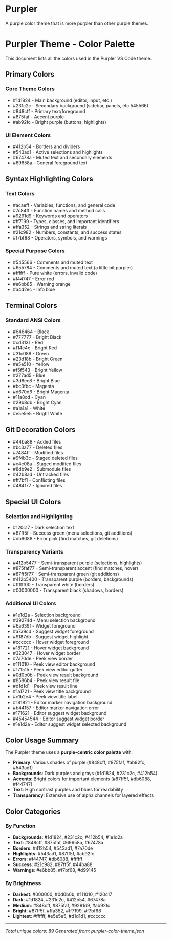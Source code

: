 # Purpler

A purple color theme that is more purpler than other purple themes.

# Purpler Theme - Color Palette

This document lists all the colors used in the Purpler VS Code theme.

## Primary Colors

### Core Theme Colors

- #1d1824 - Main background (editor, input, etc.)
- #231c2c - Secondary background (sidebar, panels, etc.545566)
- #848cff - Primary text/foreground
- #875faf - Accent purple
- #ab92fc - Bright purple (buttons, highlights)

### UI Element Colors

- #412b54 - Borders and dividers
- #543ad1 - Active selections and highlights
- #67478a - Muted text and secondary elements
- #69658a - General foreground text

## Syntax Highlighting Colors

### Text Colors

- #acaeff - Variables, functions, and general code
- #7c84ff - Function names and method calls
- #9291d9 - Keywords and operators
- #ff7199 - Types, classes, and important identifiers
- #ffa352 - Strings and string literals
- #21c982 - Numbers, constants, and success states
- #f7bf68 - Operators, symbols, and warnings

### Special Purpose Colors

- #545566 - Comments and muted text
- #655784 - Comments and muted text (a little bit purpler)
- #ffffff - Pure white (errors, invalid code)
- #f44747 - Error red
- #e6bb85 - Warning orange
- #a4d2ec - Info blue

## Terminal Colors

### Standard ANSI Colors

- #646464 - Black
- #777777 - Bright Black
- #cd3131 - Red
- #f14c4c - Bright Red
- #31c089 - Green
- #23d18b - Bright Green
- #e5e510 - Yellow
- #f5f543 - Bright Yellow
- #277ad5 - Blue
- #3d8ee8 - Bright Blue
- #bc3fbc - Magenta
- #d670d6 - Bright Magenta
- #11a8cd - Cyan
- #29b8db - Bright Cyan
- #a1a1a1 - White
- #e5e5e5 - Bright White

## Git Decoration Colors

- #44ba88 - Added files
- #bc3a77 - Deleted files
- #7484ff - Modified files
- #9f4b3c - Staged deleted files
- #e4c08a - Staged modified files
- #8db9e2 - Submodule files
- #42b8ad - Untracked files
- #ff7bf1 - Conflicting files
- #484f77 - Ignored files

## Special UI Colors

### Selection and Highlighting

- #120c17 - Dark selection text
- #87ff5f - Success green (menu selections, git additions)
- #db6088 - Error pink (find matches, git deletions)

### Transparency Variants

- #412b5477 - Semi-transparent purple (selections, highlights)
- #875faf77 - Semi-transparent accent (find matches, hover)
- #87ff5f77 - Semi-transparent green (git additions)
- #412b5400 - Transparent purple (borders, backgrounds)
- #ffffff00 - Transparent white (borders)
- #00000000 - Transparent black (shadows, borders)

### Additional UI Colors

- #1e1d2a - Selection background
- #39274d - Menu selection background
- #6a639f - Widget foreground
- #a7a9cd - Suggest widget foreground
- #9187db - Suggest widget highlight
- #cccccc - Hover widget foreground
- #181721 - Hover widget background
- #323047 - Hover widget border
- #7a70de - Peek view border
- #111010 - Peek view editor background
- #171515 - Peek view editor gutter
- #0d0b0b - Peek view result background
- #8586b4 - Peek view result file
- #d1d1d1 - Peek view result line
- #1a1721 - Peek view title background
- #c1b2e4 - Peek view title label
- #181821 - Editor marker navigation background
- #b44157 - Editor marker navigation error
- #171621 - Editor suggest widget background
- #45454544 - Editor suggest widget border
- #1e1d2a - Editor suggest widget selected background

## Color Usage Summary

The Purpler theme uses a **purple-centric color palette** with:

- **Primary**: Various shades of purple (#848cff, #875faf, #ab92fc, #543ad1)
- **Backgrounds**: Dark purples and grays (#1d1824, #231c2c, #412b54)
- **Accents**: Bright colors for important elements (#87ff5f, #db6088, #f44747)
- **Text**: High contrast purples and blues for readability
- **Transparency**: Extensive use of alpha channels for layered effects

## Color Categories

### By Function

- **Backgrounds**: #1d1824, #231c2c, #412b54, #1e1d2a
- **Text**: #848cff, #875faf, #69658a, #67478a
- **Borders**: #412b54, #543ad1, #7a70de
- **Highlights**: #543ad1, #87ff5f, #ab92fc
- **Errors**: #f44747, #db6088, #ffffff
- **Success**: #21c982, #87ff5f, #44ba88
- **Warnings**: #e6bb85, #f7bf68, #d99145

### By Brightness

- **Darkest**: #000000, #0d0b0b, #111010, #120c17
- **Dark**: #1d1824, #231c2c, #412b54, #67478a
- **Medium**: #848cff, #875faf, #9291d9, #ab92fc
- **Bright**: #87ff5f, #ffa352, #ff7199, #f7bf68
- **Lightest**: #ffffff, #e5e5e5, #d1d1d1, #cccccc

---

_Total unique colors: 89_
_Generated from: purpler-color-theme.json_
